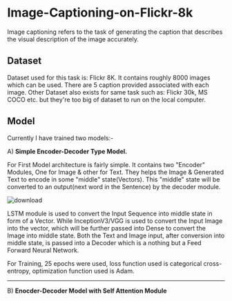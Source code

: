 # Image-Captioning-on-Flickr-8k

Image captioning refers to the task of generating the caption that describes the visual description of the image accurately.
## Dataset
Dataset used for this task is: Flickr 8K. It contains roughly 8000 images which can be used. There are 5 caption provided associated with each image. Other Dataset also exists for same task such as: Flickr 30k, MS COCO etc. but they're too big of dataset to run on the local computer.

## Model
Currently I have trained two models:- 

A) **Simple Encoder-Decoder Type Model.**

For First Model architecture is fairly simple. It contains two "Encoder" Modules, One for Image & other for Text. They helps the Image & Generated Text to encode in some "middle" state(Vectors). This "middle" state will be converted to an output(next word in the Sentence) by the decoder module.

![download](https://user-images.githubusercontent.com/56585873/193397631-77799415-ca62-49da-9425-021376bc6719.png)

LSTM module is used to convert the Input Sequence into middle state in form of a Vector. While InceptionV3/VGG is used to convert the Input Image into the vector, which will be further passed into Dense to convert the Image into middle state. Both the Text and Image input, after conversion into middle state, is passed into a Decoder which is a nothing but a Feed Forward Neural Network.

For Training, 25 epochs were used, loss function used is categorical cross-entropy, optimization function used is Adam.

---

B) **Enocder-Decoder Model with Self Attention Module**
